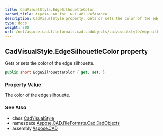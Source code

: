 ```yaml
---
title: CadVisualStyle.EdgeSilhouetteColor
second_title: Aspose.CAD for .NET API Reference
description: CadVisualStyle property. Gets or sets the color of the edge silhouette
type: docs
weight: 200
url: /net/aspose.cad.fileformats.cad.cadobjects/cadvisualstyle/edgesilhouettecolor/
---
```

## CadVisualStyle.EdgeSilhouetteColor property

Gets or sets the color of the edge silhouette.

```csharp
public short EdgeSilhouetteColor { get; set; }
```

### Property Value

The color of the edge silhouette.

### See Also

* class [CadVisualStyle](../)
* namespace [Aspose.CAD.FileFormats.Cad.CadObjects](../../cadvisualstyle/)
* assembly [Aspose.CAD](../../../)



